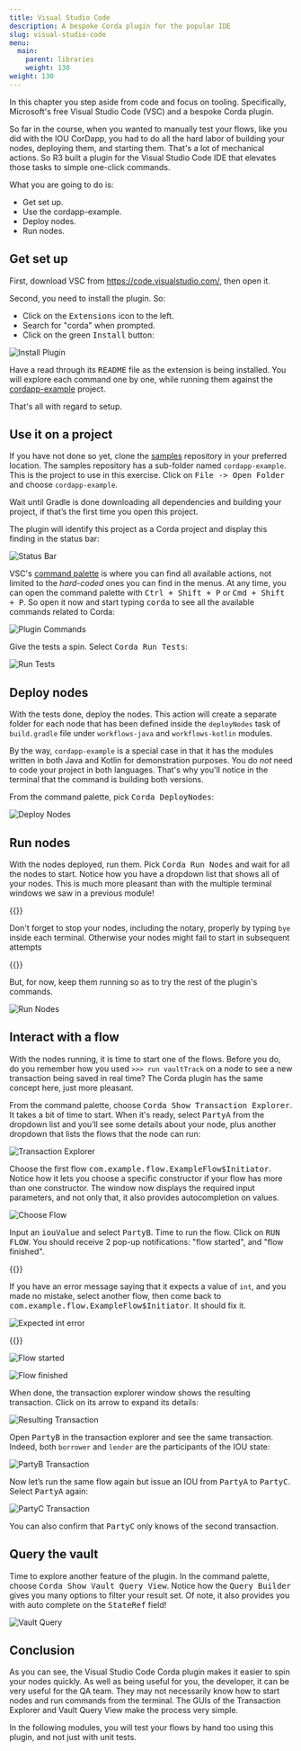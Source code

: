 ```yaml
---
title: Visual Studio Code
description: A bespoke Corda plugin for the popular IDE
slug: visual-studio-code
menu:
  main:
    parent: libraries
    weight: 130  
weight: 130
---
```



In this chapter you step aside from code and focus on tooling. Specifically, Microsoft's free Visual Studio Code (VSC) and a bespoke Corda plugin.

So far in the course, when you wanted to manually test your flows, like you did with the IOU CorDapp, you had to do all the hard labor of building your nodes, deploying them, and starting them. That's a lot of mechanical actions. So R3 built a plugin for the Visual Studio Code IDE that elevates those tasks to simple one-click commands.

What you are going to do is:

* Get set up.
* Use the cordapp-example.
* Deploy nodes.
* Run nodes.

## Get set up

First, download VSC from https://code.visualstudio.com/, then open it.

Second, you need to install the plugin. So:

* Click on the <kbd>Extensions</kbd> icon to the left.
* Search for "corda" when prompted.
* Click on the green <kbd>Install</kbd> button:

![Install Plugin](/libraries/install_plugin.png)

Have a read through its <kbd>README</kbd> file as the extension is being installed. You will explore each command one by one, while running them against the [cordapp-example](https://github.com/corda/samples-java/tree/master/Basic/cordapp-example) project.

That's all with regard to setup.

## Use it on a project

If you have not done so yet, clone the [samples](https://github.com/corda/samples-java) repository in your preferred location. The samples repository has a sub-folder named `cordapp-example`. This is the project to use in this exercise. Click on <kbd>File -> Open Folder</kbd> and choose `cordapp-example`.

Wait until Gradle is done downloading all dependencies and building your project, if that’s the first time you open this project.

The plugin will identify this project as a Corda project and display this finding in the status bar:

![Status Bar](/libraries/status_bar.png)

VSC's [command palette](https://code.visualstudio.com/docs/getstarted/userinterface#_command-palette) is where you can find all available actions, not limited to the _hard-coded_ ones you can find in the menus. At any time, you can open the command palette with <kbd>Ctrl + Shift + P</kbd> or <kbd>Cmd + Shift + P</kbd>. So open it now and start typing <kbd>corda</kbd> to see all the available commands related to Corda:

![Plugin Commands](/libraries/plugin_commands.png)

Give the tests a spin. Select <kbd>Corda Run Tests</kbd>:

![Run Tests](/libraries/run_tests.png)

## Deploy nodes

With the tests done, deploy the nodes. This action will create a separate folder for each node that has been defined inside the `deployNodes` task of `build.gradle` file under `workflows-java` and `workflows-kotlin` modules.

By the way, `cordapp-example` is a special case in that it has the modules written in both Java and Kotlin for demonstration purposes. You do _not_ need to code your project in both languages. That's why you'll notice in the terminal that the command is building both versions.

From the command palette, pick <kbd>Corda DeployNodes</kbd>:

![Deploy Nodes](/libraries/deploy_nodes.png)

## Run nodes

With the nodes deployed, run them. Pick <kbd>Corda Run Nodes</kbd> and wait for all the nodes to start. Notice how you have a dropdown list that shows all of your nodes. This is much more pleasant than with the multiple terminal windows we saw in a previous module!

{{<HighlightBox type="tip">}}

Don't forget to stop your nodes, including the notary, properly by typing `bye` inside each terminal. Otherwise your nodes might fail to start in subsequent attempts

{{</HighlightBox>}}

But, for now, keep them running so as to try the rest of the plugin's commands.

![Run Nodes](/libraries/run_nodes.png)

## Interact with a flow

With the nodes running, it is time to start one of the flows. Before you do, do you remember how you used `>>> run vaultTrack` on a node to see a new transaction being saved in real time? The Corda plugin has the same concept here, just more pleasant.

From the command palette, choose <kbd>Corda Show Transaction Explorer</kbd>. It takes a bit of time to start. When it's ready, select <kbd>PartyA</kbd> from the dropdown list and you’ll see some details about your node, plus another dropdown that lists the flows that the node can run:

![Transaction Explorer](/libraries/transaction_explorer.png)

Choose the first flow <kbd>com.example.flow.ExampleFlow&#36;Initiator</kbd>. Notice how it lets you choose a specific constructor if your flow has more than one constructor. The window now displays the required input parameters, and not only that, it also provides autocompletion on values.

![Choose Flow](/libraries/choose_flow.png)

Input an <kbd>iouValue</kbd> and select <kbd>PartyB</kbd>. Time to run the flow. Click on <kbd>RUN FLOW</kbd>. You should receive 2 pop-up notifications: "flow started", and "flow finished".

{{<ExpansionPanel title="Troubleshooting">}}

If you have an error message saying that it expects a value of `int`, and you made no mistake, select another flow, then come back to <kbd>com.example.flow.ExampleFlow$Initiator</kbd>. It should fix it.

![Expected int error](/libraries/error_expected_int.png)

{{</ExpansionPanel>}}

![Flow started](/libraries/flow_started.png)

![Flow finished](/libraries/flow_finished.png)

When done, the transaction explorer window shows the resulting transaction. Click on its arrow to expand its details:

![Resulting Transaction](/libraries/resulting_transaction.png)

Open <kbd>PartyB</kbd> in the transaction explorer and see the same transaction. Indeed, both `borrower` and `lender` are the participants of the IOU state:

![PartyB Transaction](/libraries/party_b_transaction.png)

Now let’s run the same flow again but issue an IOU from <kbd>PartyA</kbd> to <kbd>PartyC</kbd>. Select <kbd>PartyA</kbd> again:

![PartyC Transaction](/libraries/party_c_transaction.png)

You can also confirm that <kbd>PartyC</kbd> only knows of the second transaction.

## Query the vault

Time to explore another feature of the plugin. In the command palette, choose <kbd>Corda Show Vault Query View</kbd>. Notice how the <kbd>Query Builder</kbd> gives you many options to filter your result set. Of note, it also provides you with auto complete on the <kbd>StateRef</kbd> field!

![Vault Query](/libraries/vault_query.png)

## Conclusion

As you can see, the Visual Studio Code Corda plugin makes it easier to spin your nodes quickly. As well as being useful for you, the developer, it can be very useful for the QA team. They may not necessarily know how to start nodes and run commands from the terminal. The GUIs of the Transaction Explorer and Vault Query View make the process very simple.

In the following modules, you will test your flows by hand too using this plugin, and not just with unit tests.
